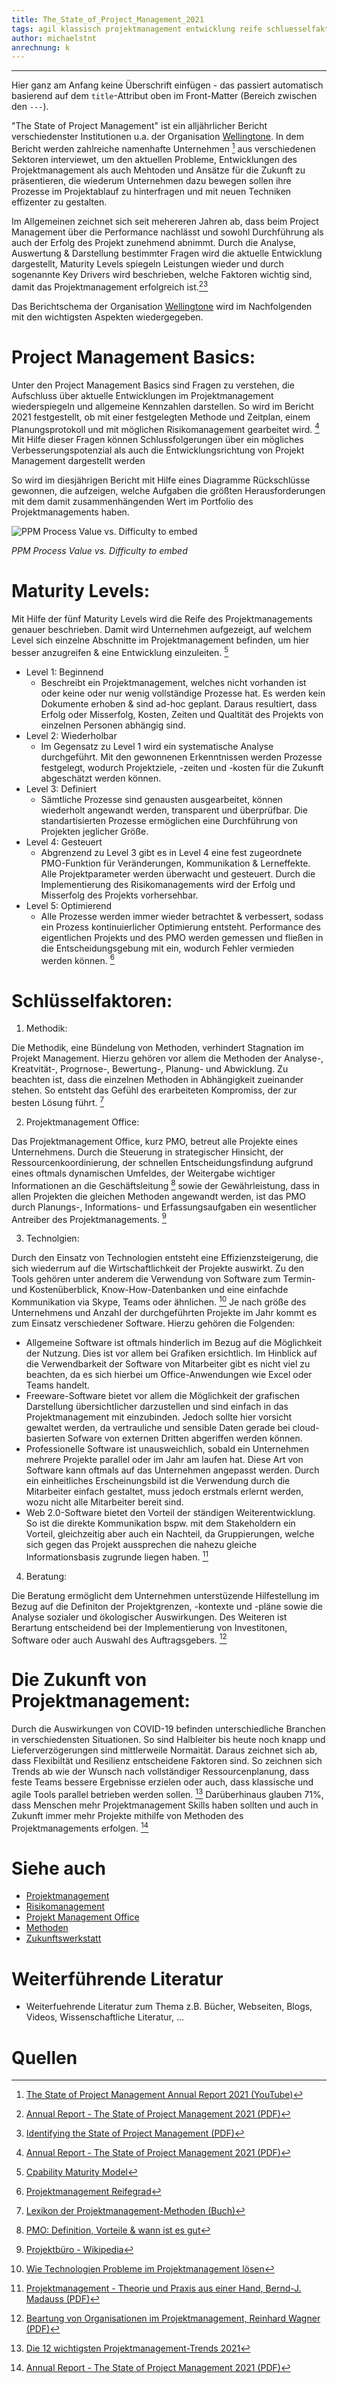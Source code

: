 ```yaml
---
title: The_State_of_Project_Management_2021
tags: agil klassisch projektmanagement entwicklung reife schluesselfaktoren methoden projektmanagementoffice technologien beratung zukunft
author: michaelstnt
anrechnung: k 
---
```


________________________________________________________________________________________________________________
Hier ganz am Anfang keine Überschrift einfügen - das passiert automatisch basierend auf dem `title`-Attribut
oben im Front-Matter (Bereich zwischen den `---`).


"The State of Project Management" ist ein alljährlicher Bericht verschiedenster Institutionen u.a. der Organisation [Wellingtone](https://wellingtone.co.uk/). In dem Bericht werden zahlreiche namenhafte Unternehmen [^1] aus verschiedenen Sektoren interviewet, um den aktuellen Probleme, Entwicklungen des Projektmanagement als auch Mehtoden und Ansätze für die Zukunft zu präsentieren, die wiederum Unternehmen dazu bewegen sollen ihre Prozesse im Projektablauf zu hinterfragen und mit neuen Techniken effizenter zu gestalten. 

Im Allgemeinen zeichnet sich seit mehereren Jahren ab, dass beim Project Management über die Performance nachlässt und sowohl Durchführung als auch der Erfolg des Projekt zunehmend abnimmt. Durch die Analyse, Auswertung & Darstellung bestimmter Fragen wird die aktuelle Entwicklung dargestellt, Maturity Levels spiegeln Leistungen wieder und durch sogenannte Key Drivers wird beschrieben, welche Faktoren wichtig sind, damit das Projektmanagement erfolgreich ist.[^2][^3]

Das Berichtschema der Organisation [Wellingtone](https://wellingtone.co.uk/) wird im Nachfolgenden mit den wichtigsten Aspekten wiedergegeben. 

# Project Management Basics:

Unter den Project Management Basics sind Fragen zu verstehen, die Aufschluss über aktuelle Entwicklungen im Projektmanagement wiederspiegeln und allgemeine Kennzahlen darstellen. So wird im Bericht 2021 festgestellt, ob mit einer festgelegten Methode und Zeitplan, einem Planungsprotokoll und mit möglichen Risikomanagement gearbeitet wird. [^2] Mit Hilfe dieser Fragen können Schlussfolgerungen über ein mögliches Verbesserungspotenzial als auch die Entwicklungsrichtung von Projekt Management dargestellt werden

So wird im diesjährigen Bericht mit Hilfe eines Diagramme Rückschlüsse gewonnen, die aufzeigen, welche Aufgaben die größten Herausforderungen mit dem damit zusammenhängenden Wert im Portfolio des Projektmanagements haben.

![PPM Process Value vs. Difficulty to embed](The_State_of_Project_Management_2021/PV_v_DTE.jpg)

*PPM Process Value vs. Difficulty to embed*

# Maturity Levels:

Mit Hilfe der fünf Maturity Levels wird die Reife des Projektmanagements genauer beschrieben. Damit wird Unternehmen aufgezeigt, auf welchem Level sich einzelne Abschnitte im Projektmanagement befinden, um hier besser anzugreifen & eine Entwicklung einzuleiten. [^10]

* Level 1: Beginnend
   - Beschreibt ein Projektmanagement, welches nicht vorhanden ist oder keine oder nur wenig vollständige Prozesse hat. Es werden kein Dokumente erhoben & sind ad-hoc geplant. Daraus resultiert, dass Erfolg oder Misserfolg, Kosten, Zeiten und Qualtität des Projekts von einzelnen Personen abhängig sind.
* Level 2: Wiederholbar
   - Im Gegensatz zu Level 1 wird ein systematische Analyse durchgeführt. Mit den gewonnenen Erkenntnissen werden Prozesse festgelegt, wodurch Projektziele, -zeiten und -kosten für die Zukunft abgeschätzt werden können.
* Level 3: Definiert
   - Sämtliche Prozesse sind genausten ausgearbeitet, können wiederholt angewandt werden, transparent und überprüfbar. Die standartisierten Prozesse ermöglichen eine Durchführung von Projekten jeglicher Größe.
* Level 4: Gesteuert
   - Abgrenzend zu Level 3 gibt es in Level 4 eine fest zugeordnete PMO-Funktion für Veränderungen, Kommunikation & Lerneffekte. Alle Projektparameter werden überwacht und gesteuert. Durch die Implementierung des Risikomanagements wird der Erfolg und Misserfolg des Projekts vorhersehbar.
* Level 5: Optimierend
   - Alle Prozesse werden immer wieder betrachtet & verbessert, sodass ein Prozess kontinuierlicher Optimierung entsteht. Performance des eigentlichen Projekts und des PMO werden gemessen und fließen in die Entscheidungsgebung mit ein, wodurch Fehler vermieden werden können. [^11]

# Schlüsselfaktoren:

1. Methodik:

Die Methodik, eine Bündelung von Methoden, verhindert Stagnation im Projekt Management. Hierzu gehören vor allem die Methoden der Analyse-, Kreatvität-, Progrnose-, Bewertung-, Planung- und Abwicklung. Zu beachten ist, dass die einzelnen Methoden in Abhängigkeit zueinander stehen. So entsteht das Gefühl des erarbeiteten Kompromiss, der zur besten Lösung führt. [^4]

2. Projektmanagement Office:

Das Projektmanagement Office, kurz PMO, betreut alle Projekte eines Unternehmens. Durch die Steuerung in strategischer Hinsicht, der Ressourcenkoordinierung, der schnellen Entscheidungsfindung aufgrund eines oftmals dynamischen Umfeldes, der Weitergabe wichtiger Informationen an die Geschäftsleitung [^5] sowie der Gewährleistung, dass in allen Projekten die gleichen Methoden angewandt werden, ist das PMO durch Planungs-, Informations- und Erfassungsaufgaben ein wesentlicher Antreiber des Projektmanagements. [^6]

3. Technolgien:

Durch den Einsatz von Technologien entsteht eine Effizienzsteigerung, die sich wiederrum auf die Wirtschaftlichkeit der Projekte auswirkt. Zu den Tools gehören unter anderem die Verwendung von Software zum Termin- und Kostenüberblick, Know-How-Datenbanken und eine einfachde Kommunikation via Skype, Teams oder ähnlichen. [^7] Je nach größe des Unternehmens und Anzahl der durchgeführten Projekte im Jahr kommt es zum Einsatz verschiedener Software. Hierzu gehören die Folgenden: 

* Allgemeine Software ist oftmals hinderlich im Bezug auf die Möglichkeit der Nutzung. Dies ist vor allem bei Grafiken ersichtlich. Im Hinblick auf die Verwendbarkeit der Software von Mitarbeiter gibt es nicht viel zu beachten, da es sich hierbei um Office-Anwendungen wie Excel oder Teams handelt. 
* Freeware-Software bietet vor allem die Möglichkeit der grafischen Darstellung übersichtlicher darzustellen und sind einfach in das Projektmanagement mit einzubinden. Jedoch sollte hier vorsicht gewaltet werden, da vertrauliche und sensible Daten gerade bei cloud-basierten Sofware von externen Dritten abgeriffen werden können. 
* Professionelle Software ist unausweichlich, sobald ein Unternehmen mehrere Projekte parallel oder im Jahr am laufen hat. Diese Art von Software kann oftmals auf das Unternehmen angepasst werden. Durch ein einheitliches Erscheinungsbild ist die Verwendung durch die Mitarbeiter einfach gestaltet, muss jedoch erstmals erlernt werden, wozu nicht alle Mitarbeiter bereit sind.
* Web 2.0-Software bietet den Vorteil der ständigen Weiterentwicklung. So ist die direkte Kommunikation bspw. mit dem Stakeholdern ein Vorteil, gleichzeitig aber auch ein Nachteil, da Gruppierungen, welche sich gegen das Projekt aussprechen die nahezu gleiche Informationsbasis zugrunde liegen haben. [^8]

4. Beratung:

Die Beratung ermöglicht dem Unternehmen unterstüzende Hilfestellung im Bezug auf die Definiton der Projektgrenzen, -kontexte und -pläne sowie die Analyse sozialer und ökologischer Auswirkungen. Des Weiteren ist Berartung entscheidend bei der Implementierung von Investitonen, Software oder auch Auswahl des Auftragsgebers. [^9]

# Die Zukunft von Projektmanagement:

Durch die Auswirkungen von COVID-19 befinden unterschiedliche Branchen in verschiedensten Situationen. So sind Halbleiter bis heute noch knapp und Lieferverzögerungen sind mittlerweile Normaität. Daraus zeichnet sich ab, dass Flexibiltät und Resilienz entscheidene Faktoren sind. So zeichnen sich Trends ab wie der Wunsch nach vollständiger Ressourcenplanung, dass feste Teams bessere Ergebnisse erzielen oder auch, dass klassische und agile Tools parallel betrieben werden sollen. [^12] Darüberhinaus glauben 71%, dass Menschen mehr Projektmanagement Skills haben sollten und auch in Zukunft immer mehr Projekte mithilfe von Methoden des Projektmanagements erfolgen. [^2]

# Siehe auch

* [Projektmanagement](Projektmanagement.md)
* [Risikomanagement](Risikomanagement.md)
* [Projekt Management Office](Project_Management_Office.md)
* [Methoden](Methoden.md)
* [Zukunftswerkstatt](Zukunftswerkstatt.md)

# Weiterführende Literatur

* Weiterfuehrende Literatur zum Thema z.B. Bücher, Webseiten, Blogs, Videos, Wissenschaftliche Literatur, ...

# Quellen
[^1]: [The State of Project Management Annual Report 2021 (YouTube)](https://www.youtube.com/watch?v=hZd5SgZWoWU)
[^2]: [Annual Report - The State of Project Management 2021 (PDF)](https://wellingtone.co.uk/wp-content/uploads/2021/03/The-State-of-PM-2021.pdf)
[^3]: [Identifying the State of Project Management (PDF)](https://www.sciencedirect.com/science/article/pii/S1877705816302144)
[^4]: [Lexikon der Projektmanagement-Methoden (Buch)](https://books.google.de/books?hl=de&lr=&id=1dJE3EYYpasC&oi=fnd&pg=PA6&dq=lexikon+der+Projektmanagement-Methoden&ots=8tbNhMWYYg&sig=aObvoIyZxRQIIpZa1DC0Hu7oVjY#v=onepage&q=lexikon%20der%20Projektmanagement-Methoden&f=false)
[^5]: [PMO: Definition, Vorteile & wann ist es gut](https://www.theprojectgroup.com/blog/pmo-project-management-office/#Kapitel1)
[^6]: [Projektbüro - Wikipedia](https://de.wikipedia.org/wiki/Projektb%C3%BCro)
[^7]: [Wie Technologien Probleme im Projektmanagement lösen](https://promx.net/2021/06/wie-technologie-probleme-im-projektmanagement-loest/#)
[^8]: [Projektmanagement - Theorie und Praxis aus einer Hand, Bernd-J. Madauss (PDF)](https://link.springer.com/content/pdf/10.1007%2F978-3-662-54432-7.pdf)
[^9]: [Beartung von Organisationen im Projektmanagement, Reinhard Wagner (PDF)](https://www.projektivisten.de/fileadmin/_migrated/content_uploads/Beratung-von-Organisationen-im-Projektmanagement.pdf)
[^10]: [Cpability Maturity Model](https://de.wikipedia.org/wiki/Capability_Maturity_Model)
[^11]: [Projektmanagement Reifegrad](https://quality-engineering.industrie.de/allgemein/projektmanagement-reifegrad-2/#slider-intro-1)
[^12]: [Die 12 wichtigsten Projektmanagement-Trends 2021](https://www.theprojectgroup.com/blog/projektmanagement-trends/)

